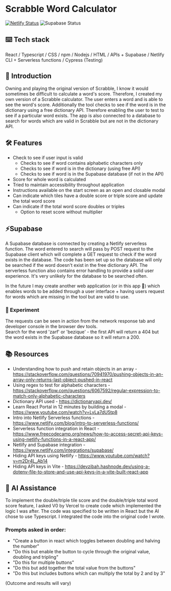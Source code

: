 # Scrabble Word Calculator
[![Netlify Status](https://api.netlify.com/api/v1/badges/88b1162f-6ee5-437e-a3bc-a3ba498c33ae/deploy-status)](https://app.netlify.com/sites/kareenapatel-scrabblewordcalculator/deploys) ![Supabase Status](https://img.shields.io/badge/Supabase-paused-bfbfbf)

## ⌨️ Tech stack
React / Typescript / CSS / npm / Nodejs / HTML / APIs + Supabase / Netlify CLI + Serverless functions / Cypress (Testing)

## 🍼 Introduction
Owning and playing the original version of Scrabble, I know it would sometimes be difficult to calculate a word's score. Therefore, I created my own version of a Scrabble calculator. The user enters a word and is able to see the word's score. Additionally the tool checks to see if the word is in the dictionary using a free dictionary API. Therefore enabling the user to test to see if a particular word exists. The app is also connected to a database to search for words which are valid in Scrabble but are not in the dictionary API.

## 🛠️ Features
- Check to see if user input is valid
  - Checks to see if word contains alphabetic characters only
  - Checks to see if word is in the dictionary (using free API)
  - Checks to see if word is in the Supabase database (if not in the API) 
- Score for whole word is calculated
- Tried to maintain accessibility throughout application
- Instructions available on the start screen as an open and closable modal
- Can indicate which tiles have a double score or triple score and update the total word score 
- Can indicate if the total word score doubles or triples
  -  Option to reset score without multiplier

## ⚡Supabase
A Supabase database is connected by creating a Netlify serverless function. The word entered to search will pass by POST request to the Supabase client which will complete a GET request to check if the word exists in the database. The code has been set up so the database will only be searched if the word doesn't exist in the free dictionary API. The serverless function also contains error handling to provide a solid user experience. It's very unlikely for the database to be searched often.

In the future I may create another web application (or in this app 🤔) which enables words to be added through a user interface + having users request for words which are missing in the tool but are valid to use.

### 🧪 Experiment
The requests can be seen in action from the network response tab and developer console in the browser dev tools.  
Search for the word 'zarf' or 'bezique' - the first API will return a 404 but the word exists in the Supabase database so it will return a 200.

## 📚 Resources
- Understanding how to push and retain objects in an array - https://stackoverflow.com/questions/70941970/pushing-objects-in-an-array-only-returns-last-object-pushed-in-react
- Using regex to test for alphabetic characters - https://stackoverflow.com/questions/6067592/regular-expression-to-match-only-alphabetic-characters
- Dictionary API used - https://dictionaryapi.dev/
- Learn React Portal in 12 minutes by building a modal - https://www.youtube.com/watch?v=LyLa7dU5tp8
- Intro into Netlify Serverless functions - https://www.netlify.com/blog/intro-to-serverless-functions/
 - Serverless function integration in React - https://www.freecodecamp.org/news/how-to-access-secret-api-keys-using-netlify-functions-in-a-react-app/
 - Netlify and Supabase integration - https://www.netlify.com/integrations/supabase/
 - Hiding API keys using Netlify - https://www.youtube.com/watch?v=m2Dr4L_Ab14
 - Hiding API keys in Vite - https://devzibah.hashnode.dev/using-a-dotenv-file-to-store-and-use-api-keys-in-a-vite-built-react-app

## 🤖 AI Assistance
To implement the double/triple tile score and the double/triple total word score feature, I asked V0 by Vercel to create code which implemented the logic I was after. The code was specified to be written in React but the AI chose to use Typescript. I integrated the code into the original code I wrote. 

### Prompts asked in order:
- "Create a button in react which toggles between doubling and halving the number"
- "Do this but enable the button to cycle through the original value, doubling and tripling"
- "Do this for multiple buttons"
- "Do this but add together the total value from the buttons"
- "Do this but includes buttons which can multiply the total by 2 and by 3"

(Outcome and results will vary)
